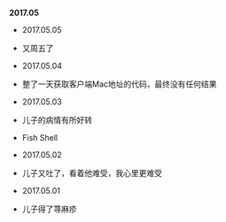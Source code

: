 **2017.05**

* 2017.05.05
*    又周五了

* 2017.05.04
*    整了一天获取客户端Mac地址的代码，最终没有任何结果

* 2017.05.03
*    儿子的病情有所好转
*    Fish Shell

* 2017.05.02
*    儿子又吐了，看着他难受，我心里更难受

* 2017.05.01
*    儿子得了荨麻疹


